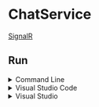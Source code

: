 # ChatService

[SignalR](https://dotnet.microsoft.com/apps/aspnet/signalr)

## Run

<details>
<summary>Command Line</summary>

#### Prerequisites

* [.NET Core SDK](https://aka.ms/dotnet-download)
* [Node.js](https://nodejs.org)
* [Angular CLI](https://cli.angular.io)

#### Steps

1. Open directory **source\ChatService\Client** in command line and execute **npm run restore**.
2. Open directory **source\ChatService** in command line and execute **dotnet run**.
3. Open <https://localhost:5000> **in more than one browser tab**.

</details>

<details>
<summary>Visual Studio Code</summary>

#### Prerequisites

* [.NET Core SDK](https://aka.ms/dotnet-download)
* [Visual Studio Code](https://code.visualstudio.com)
* [C# Extension](https://marketplace.visualstudio.com/items?itemName=ms-vscode.csharp)
* [Node.js](https://nodejs.org)
* [Angular CLI](https://cli.angular.io)

#### Steps

1. Open directory **source\ChatService\Client** in command line and execute **npm run restore**.
2. Open **source** directory in Visual Studio Code.
3. Press **F5**.
4. Open <https://localhost:5000> **in more than one browser tab**.

</details>

<details>
<summary>Visual Studio</summary>

#### Prerequisites

* [Visual Studio](https://visualstudio.microsoft.com)
* [Node.js](https://nodejs.org)
* [Angular CLI](https://cli.angular.io)

#### Steps

1. Open directory **source\ChatService\Client** in command line and execute **npm run restore**.
2. Open **source\ChatService.sln** in Visual Studio.
3. Set **ChatService** as startup project.
4. Press **F5**.
5. Open <https://localhost:5000> **in more than one browser tab**.

</details>
